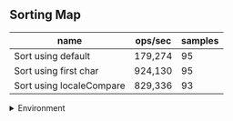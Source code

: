 ## Sorting Map

|name|ops/sec|samples|
|-|-|-|
|Sort using default|179,274|95|
|Sort using first char|924,130|95|
|Sort using localeCompare|829,336|93|


<details>
<summary>Environment</summary>

* __Machine:__ linux x64 | 2 vCPUs | 6.8GB Mem
* __Run:__ Tue Oct 24 2023 17:34:07 GMT+0000 (Coordinated Universal Time)
</details>

<!--
{"environment":{"platform":"linux","arch":"x64","cpus":2,"totalMemory":6.7597503662109375},"benchmarks":[{"name":"Sort using default","opsSec":179274.39912035016,"samples":5},{"name":"Sort using first char","opsSec":924130.2542174365,"samples":7},{"name":"Sort using localeCompare","opsSec":829335.5546839855,"samples":5}]}-->
